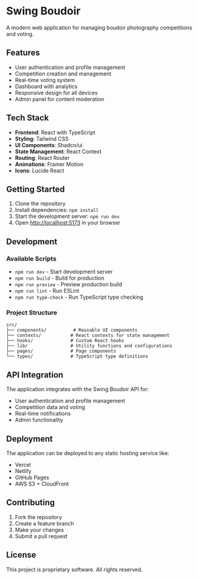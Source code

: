 # Swing Boudoir

A modern web application for managing boudoir photography competitions and voting.

## Features

- User authentication and profile management
- Competition creation and management
- Real-time voting system
- Dashboard with analytics
- Responsive design for all devices
- Admin panel for content moderation

## Tech Stack

- **Frontend**: React with TypeScript
- **Styling**: Tailwind CSS
- **UI Components**: Shadcn/ui
- **State Management**: React Context
- **Routing**: React Router
- **Animations**: Framer Motion
- **Icons**: Lucide React

## Getting Started

1. Clone the repository
2. Install dependencies: `npm install`
3. Start the development server: `npm run dev`
4. Open [http://localhost:5173](http://localhost:5173) in your browser

## Development

### Available Scripts

- `npm run dev` - Start development server
- `npm run build` - Build for production
- `npm run preview` - Preview production build
- `npm run lint` - Run ESLint
- `npm run type-check` - Run TypeScript type checking

### Project Structure

```
src/
├── components/          # Reusable UI components
├── contexts/           # React contexts for state management
├── hooks/              # Custom React hooks
├── lib/                # Utility functions and configurations
├── pages/              # Page components
└── types/              # TypeScript type definitions
```

## API Integration

The application integrates with the Swing Boudoir API for:
- User authentication and profile management
- Competition data and voting
- Real-time notifications
- Admin functionality

## Deployment

The application can be deployed to any static hosting service like:
- Vercel
- Netlify
- GitHub Pages
- AWS S3 + CloudFront

## Contributing

1. Fork the repository
2. Create a feature branch
3. Make your changes
4. Submit a pull request

## License

This project is proprietary software. All rights reserved.
